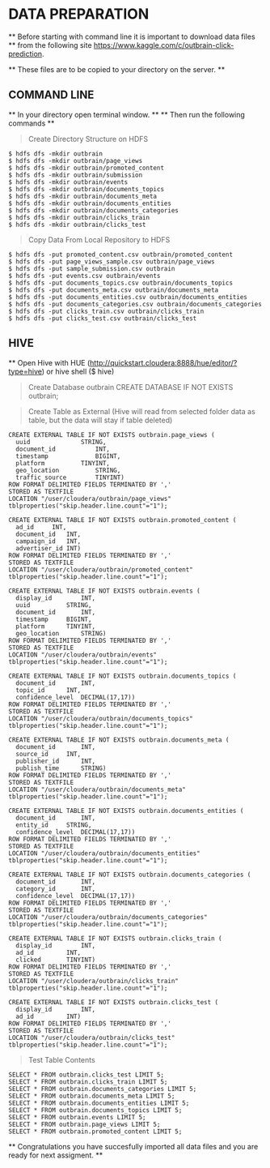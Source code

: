 # DATA PREPARATION

** Before starting with command line it is important to download data files **
from the following site https://www.kaggle.com/c/outbrain-click-prediction. 

** These files are to be copied to your directory on the server. **

## COMMAND LINE

** In your directory open terminal window. **
** Then run the following commands **

> Create Directory Structure on HDFS

```
$ hdfs dfs -mkdir outbrain
$ hdfs dfs -mkdir outbrain/page_views
$ hdfs dfs -mkdir outbrain/promoted_content
$ hdfs dfs -mkdir outbrain/submission
$ hdfs dfs -mkdir outbrain/events
$ hdfs dfs -mkdir outbrain/documents_topics
$ hdfs dfs -mkdir outbrain/documents_meta
$ hdfs dfs -mkdir outbrain/documents_entities
$ hdfs dfs -mkdir outbrain/documents_categories
$ hdfs dfs -mkdir outbrain/clicks_train
$ hdfs dfs -mkdir outbrain/clicks_test
```

> Copy Data From Local Repository to HDFS

```
$ hdfs dfs -put promoted_content.csv outbrain/promoted_content
$ hdfs dfs -put page_views_sample.csv outbrain/page_views
$ hdfs dfs -put sample_submission.csv outbrain
$ hdfs dfs -put events.csv outbrain/events
$ hdfs dfs -put documents_topics.csv outbrain/documents_topics
$ hdfs dfs -put documents_meta.csv outbrain/documents_meta
$ hdfs dfs -put documents_entities.csv outbrain/documents_entities
$ hdfs dfs -put documents_categories.csv outbrain/documents_categories
$ hdfs dfs -put clicks_train.csv outbrain/clicks_train
$ hdfs dfs -put clicks_test.csv outbrain/clicks_test
```

## HIVE

** Open Hive with HUE (http://quickstart.cloudera:8888/hue/editor/?type=hive) or hive shell ($ hive)

> Create Database outbrain
CREATE DATABASE IF NOT EXISTS outbrain;


> Create Table as External (Hive will read from selected folder data as table, but the data will stay if table deleted)

```
CREATE EXTERNAL TABLE IF NOT EXISTS outbrain.page_views (
  uuid        		STRING,
  document_id          	INT,
  timestamp           	BIGINT,
  platform      	TINYINT,
  geo_location         	STRING,
  traffic_source       	TINYINT)
ROW FORMAT DELIMITED FIELDS TERMINATED BY ','
STORED AS TEXTFILE
LOCATION "/user/cloudera/outbrain/page_views"
tblproperties("skip.header.line.count"="1");
```

```
CREATE EXTERNAL TABLE IF NOT EXISTS outbrain.promoted_content (
  ad_id		INT,
  document_id	INT,
  campaign_id	INT,
  advertiser_id	INT)
ROW FORMAT DELIMITED FIELDS TERMINATED BY ','
STORED AS TEXTFILE
LOCATION "/user/cloudera/outbrain/promoted_content"
tblproperties("skip.header.line.count"="1");
```

```
CREATE EXTERNAL TABLE IF NOT EXISTS outbrain.events (
  display_id		INT,
  uuid			STRING,
  document_id		INT,
  timestamp		BIGINT,
  platform		TINYINT,
  geo_location		STRING)
ROW FORMAT DELIMITED FIELDS TERMINATED BY ','
STORED AS TEXTFILE
LOCATION "/user/cloudera/outbrain/events"
tblproperties("skip.header.line.count"="1");
```

```
CREATE EXTERNAL TABLE IF NOT EXISTS outbrain.documents_topics (
  document_id		INT,
  topic_id		INT,
  confidence_level	DECIMAL(17,17))
ROW FORMAT DELIMITED FIELDS TERMINATED BY ','
STORED AS TEXTFILE
LOCATION "/user/cloudera/outbrain/documents_topics"
tblproperties("skip.header.line.count"="1");
```

```
CREATE EXTERNAL TABLE IF NOT EXISTS outbrain.documents_meta (
  document_id		INT,
  source_id		INT,
  publisher_id		INT,
  publish_time		STRING)
ROW FORMAT DELIMITED FIELDS TERMINATED BY ','
STORED AS TEXTFILE
LOCATION "/user/cloudera/outbrain/documents_meta"
tblproperties("skip.header.line.count"="1");
```

```
CREATE EXTERNAL TABLE IF NOT EXISTS outbrain.documents_entities (
  document_id		INT,
  entity_id		STRING,
  confidence_level	DECIMAL(17,17))
ROW FORMAT DELIMITED FIELDS TERMINATED BY ','
STORED AS TEXTFILE
LOCATION "/user/cloudera/outbrain/documents_entities"
tblproperties("skip.header.line.count"="1");
```

```
CREATE EXTERNAL TABLE IF NOT EXISTS outbrain.documents_categories (
  document_id		INT,
  category_id		INT,
  confidence_level	DECIMAL(17,17))
ROW FORMAT DELIMITED FIELDS TERMINATED BY ','
STORED AS TEXTFILE
LOCATION "/user/cloudera/outbrain/documents_categories"
tblproperties("skip.header.line.count"="1");
```

```
CREATE EXTERNAL TABLE IF NOT EXISTS outbrain.clicks_train (
  display_id		INT,
  ad_id			INT,
  clicked		TINYINT)
ROW FORMAT DELIMITED FIELDS TERMINATED BY ','
STORED AS TEXTFILE
LOCATION "/user/cloudera/outbrain/clicks_train"
tblproperties("skip.header.line.count"="1");
```

```
CREATE EXTERNAL TABLE IF NOT EXISTS outbrain.clicks_test (
  display_id		INT,
  ad_id			INT)
ROW FORMAT DELIMITED FIELDS TERMINATED BY ','
STORED AS TEXTFILE
LOCATION "/user/cloudera/outbrain/clicks_test"
tblproperties("skip.header.line.count"="1");
```

> Test Table Contents

```
SELECT * FROM outbrain.clicks_test LIMIT 5;
SELECT * FROM outbrain.clicks_train LIMIT 5;
SELECT * FROM outbrain.documents_categories LIMIT 5;
SELECT * FROM outbrain.documents_meta LIMIT 5;
SELECT * FROM outbrain.documents_entities LIMIT 5;
SELECT * FROM outbrain.documents_topics LIMIT 5;
SELECT * FROM outbrain.events LIMIT 5;
SELECT * FROM outbrain.page_views LIMIT 5;
SELECT * FROM outbrain.promoted_content LIMIT 5;
```

** Congratulations you have succesfully imported all data files and you are ready for next assigment. **
